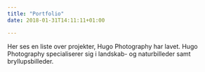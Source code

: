 ```yaml
---
title: "Portfolio"
date: 2018-01-31T14:11:11+01:00

---
```


Her ses en liste over projekter, Hugo Photography har lavet. Hugo Photography specialiserer sig i landskab- og naturbilleder samt bryllupsbilleder.
